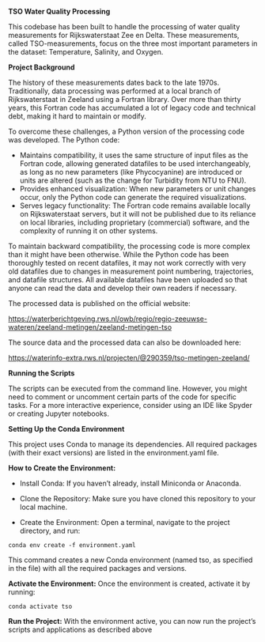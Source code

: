 **TSO Water Quality Processing**

This codebase has been built to handle the processing of water quality measurements for Rijkswaterstaat Zee en Delta. These measurements, called TSO-measurements, focus on the three most important parameters in the dataset: Temperature, Salinity, and Oxygen.

**Project Background**

The history of these measurements dates back to the late 1970s. Traditionally, data processing was performed at a local branch of Rijkswaterstaat in Zeeland using a Fortran library. Over more than thirty years, this Fortran code has accumulated a lot of legacy code and technical debt, making it hard to maintain or modify.

To overcome these challenges, a Python version of the processing code was developed. The Python code:

-    Maintains compatibility, it uses the same structure of input files as the Fortran code, allowing generated datafiles to be used interchangeably, as long as no new parameters (like Phycocyanine) are introduced or units are altered (such as the change for Turbidity from NTU to FNU).
-    Provides enhanced visualization: When new parameters or unit changes occur, only the Python code can generate the required visualizations.
-    Serves legacy functionality: The Fortran code remains available locally on Rijkswaterstaat servers, but it will not be published due to its reliance on local libraries, including proprietary (commercial) software, and the complexity of running it on other systems.

To maintain backward compatibility, the processing code is more complex than it might have been otherwise. While the Python code has been thoroughly tested on recent datafiles, it may not work correctly with very old datafiles due to changes in measurement point numbering, trajectories, and datafile structures. All available datafiles have been uploaded so that anyone can read the data and develop their own readers if necessary.

The processed data is published on the official website:

https://waterberichtgeving.rws.nl/owb/regio/regio-zeeuwse-wateren/zeeland-metingen/zeeland-metingen-tso

The source data and the processed data can also be downloaded here:

https://waterinfo-extra.rws.nl/projecten/@290359/tso-metingen-zeeland/

**Running the Scripts**

The scripts can be executed from the command line. However, you might need to comment or uncomment certain parts of the code for specific tasks. For a more interactive experience, consider using an IDE like Spyder or creating Jupyter notebooks.

**Setting Up the Conda Environment**

This project uses Conda to manage its dependencies. All required packages (with their exact versions) are listed in the environment.yaml file.


**How to Create the Environment:**

-    Install Conda:
      If you haven’t already, install Miniconda or Anaconda.

-    Clone the Repository:
    Make sure you have cloned this repository to your local machine.

-    Create the Environment:
    Open a terminal, navigate to the project directory, and run:

    conda env create -f environment.yaml

This command creates a new Conda environment (named tso, as specified in the file) with all the required packages and versions.


**Activate the Environment:**
Once the environment is created, activate it by running:

    conda activate tso


**Run the Project:**
With the environment active, you can now run the project’s scripts and applications as described above
